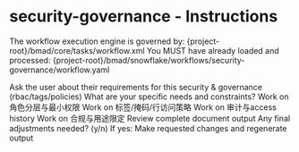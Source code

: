 # security-governance - Instructions

<critical>The workflow execution engine is governed by: {project-root}/bmad/core/tasks/workflow.xml</critical>
<critical>You MUST have already loaded and processed: {project-root}/bmad/snowflake/workflows/security-governance/workflow.yaml</critical>

<workflow>

<step n="1" goal="Understand Requirements">
<action>Ask the user about their requirements for this security & governance (rbac/tags/policies)</action>
<ask>What are your specific needs and constraints?</ask>
</step>

<step n="2" goal="角色分层与最小权限">
<action>Work on 角色分层与最小权限</action>
<template-output section="rbac"/>
</step>

<step n="3" goal="标签/掩码/行访问策略">
<action>Work on 标签/掩码/行访问策略</action>
<template-output section="policies"/>
</step>

<step n="4" goal="审计与Access History">
<action>Work on 审计与access history</action>
<template-output section="audit"/>
</step>

<step n="5" goal="合规与用途限定">
<action>Work on 合规与用途限定</action>
<template-output section="compliance"/>
</step>

<step n="6" goal="Review and Finalize">
<action>Review complete document output</action>
<ask>Any final adjustments needed? (y/n)</ask>
<check>If yes:</check>
  <action>Make requested changes and regenerate output</action>
</step>

</workflow>
